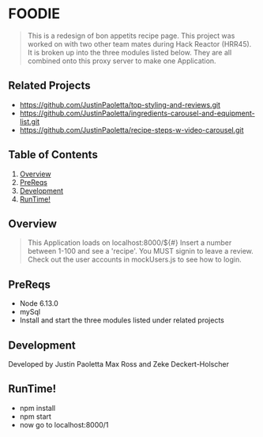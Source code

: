 # FOODIE

> This is a redesign of bon appetits recipe page. This project was worked on with two other team mates during Hack Reactor (HRR45). It is broken up into the three modules listed below. They are all combined onto this proxy server to make one Application.

## Related Projects

  - https://github.com/JustinPaoletta/top-styling-and-reviews.git
  - https://github.com/JustinPaoletta/ingredients-carousel-and-equipment-list.git
  - https://github.com/JustinPaoletta/recipe-steps-w-video-carousel.git

## Table of Contents
1. [Overview](#Overview)
1. [PreReqs](#PreReqs)
1. [Development](#Development)
1. [RunTime!](#RunTime!)

## Overview

> This Application loads on localhost:8000/${#} Insert a number between 1-100 and see a 'recipe'.
> You MUST signin to leave a review. Check out the user accounts in mockUsers.js to see how to login.

## PreReqs

- Node 6.13.0
- mySql
- Install and start the three modules listed under related projects

## Development

Developed by Justin Paoletta Max Ross and Zeke Deckert-Holscher

## RunTime!

- npm install
- npm start
- now go to localhost:8000/1
